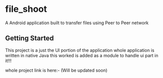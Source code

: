 # file_shoot

A Android application built to transfer files using Peer to Peer network

## Getting Started

This project is a just the UI portion of the application 
whole application is written in native Java this worked is added as a module to handle ui part in it!!!

whole project link is here:- (Will be updated soon) 
